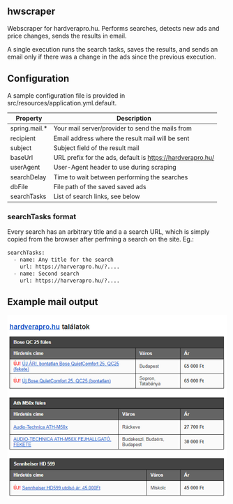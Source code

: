 ## hwscraper
Webscraper for hardverapro.hu. Performs searches, detects new ads and price changes, sends
the results in email.

A single execution runs the search tasks, saves the results, and sends an email only if there was
a change in the ads since the previous execution.

## Configuration
A sample configuration file is provided in src/resources/application.yml.default.

| Property           | Description                                                |
| ------------------ |----------------------------------------------------------- |
| spring.mail.*      | Your mail server/provider to send the mails from           |
| recipient          | Email address where the result mail will be sent           |
| subject            | Subject field of the result mail                           |
| baseUrl            | URL prefix for the ads, default is https://hardverapro.hu/ |
| userAgent          | User-Agent header to use during scraping                   |
| searchDelay        | Time to wait between performing the searches               |
| dbFile             | File path of the saved saved ads                           |
| searchTasks        | List of search links, see below                            |

### searchTasks format
Every search has an arbitrary title and a a search URL, which is simply copied from the
browser after perfming a search on the site.
Eg.:

```
searchTasks:
  - name: Any title for the search
    url: https://harverapro.hu/?....
  - name: Second search
    url: https://harverapro.hu/?....
```

## Example mail output
![Example mail](mail_body_example.png?raw=true "Example mail")
